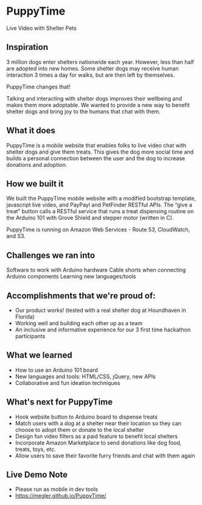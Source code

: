 # PuppyTime
Live Video with Shelter Pets

## Inspiration
3 million dogs enter shelters nationwide each year. However, less than half are adopted into new homes. Some shelter dogs may receive human interaction 3 times a day for walks, but are then left by themselves.

PuppyTime changes that!

Talking and interacting with shelter dogs improves their wellbeing and makes them more adoptable. We wanted to provide a new way to benefit shelter dogs and bring joy to the humans that chat with them.

## What it does
PuppyTime is a mobile website that enables folks to live video chat with shelter dogs and give them treats. This gives the dog more social time and builds a personal connection between the user and the dog to increase donations and adoption.

## How we built it
We built the PuppyTime mobile website with a modified bootstrap template, javascript live video, and PayPayl and PetFinder RESTful APIs. The “give a treat” button calls a RESTful service that runs a treat dispensing routine on the Arduino 101 with Grove Shield and stepper motor (written in C).

PuppyTime is running on Amazon Web Services - Route 53, CloudWatch, and S3.

## Challenges we ran into
Software to work with Arduino hardware
Cable shorts when connecting Arduino components
Learning new languages/tools

## Accomplishments that we're proud of:
- Our product works! (tested with a real shelter dog at Houndhaven in Florida)
- Working well and building each other up as a team 
- An inclusive and informative experience for our 3 first time hackathon participants

## What we learned
- How to use an Arduino 101 board 
- New languages and tools: HTML/CSS, jQuery, new APIs 
- Collaborative and fun ideation techniques

## What's next for PuppyTime
- Hook website button to Arduino board to dispense treats
- Match users with a dog at a shelter near their location so they can choose to adopt them or donate to the local shelter
- Design fun video filters as a paid feature to benefit local shelters
- Incorporate Amazon Marketplace to send donations like dog food, treats, toys, etc.
- Allow users to save their favorite furry friends and chat with them again

## Live Demo Note
- Please run as mobile in dev tools
- https://megler.github.io/PuppyTime/
